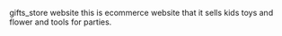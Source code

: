 gifts_store website
this is ecommerce website that it sells kids toys and flower and tools for parties.

